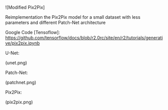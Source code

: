 ![Modified Pix2Pix]

Reimplementation the Pix2Pix model for a small dataset with less parameters and different Patch-Net architecture

Google Code [Tensoflow]: https://github.com/tensorflow/docs/blob/r2.0rc/site/en/r2/tutorials/generative/pix2pix.ipynb


U-Net:

(unet.png)

Patch-Net:

(patchnet.png)


Pix2Pix:

(pix2pix.png)
